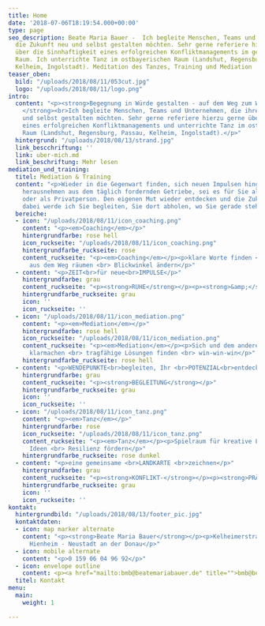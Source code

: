 ```yaml
---
title: Home
date: '2018-07-06T18:19:54.000+00:00'
type: page
seo_description: Beate Maria Bauer -  Ich begleite Menschen, Teams und Unternehmen,
  die Zukunft neu und selbst gestalten möchten. Sehr gerne referiere hierzu gerne
  über die Sinnhaftigkeit eines erfolgreichen Konfliktmanagements im gesamten ostbayerischen
  Raum. Ich unterrichte Tanz im ostbayerischen Raum (Landshut, Regensburg, Passau,
  Kelheim, Ingolstadt). Meditation des Tanzes, Training und Mediation
teaser_oben:
  bild: "/uploads/2018/08/11/053cut.jpg"
  logo: "/uploads/2018/08/11/logo.png"
intro:
  content: "<p><strong>Begegnung in Würde gestalten - auf dem Weg zum WESEN-tlichen!
    </strong><br>Ich begleite Menschen, Teams und Unternehmen, die ihre Zukunft neu
    und selbst gestalten möchten. Sehr gerne referiere hierzu gerne über die Sinnhaftigkeit
    eines erfolgreichen Konfliktmanagements und unterrichte Tanz im ostbayerischen
    Raum (Landshut, Regensburg, Passau, Kelheim, Ingolstadt).</p>"
  hintergrund: "/uploads/2018/08/13/strand.jpg"
  link_bescchriftung: ''
  link: uber-mich.md
  link_beschriftung: Mehr lesen
mediation_und_training:
  titel: Mediation & Training
  content: "<p>Wieder in die Gegenwart finden, sich neuen Impulsen hingeben, sich
    herausnehmen aus dem täglich fordernden Getriebe, sei es für Sie als Unternehmerin
    oder als Privatperson. Den eigenen Mut wieder entdecken und die Zukunft neu erdenken,
    dabei werde ich Sie begleiten, Sie dort abholen, wo Sie gerade stehen.</p>"
  bereiche:
  - icon: "/uploads/2018/08/11/icon_coaching.png"
    content: "<p><em>Coaching</em></p>"
    hintergrundfarbe: rose hell
    icon_ruckseite: "/uploads/2018/08/11/icon_coaching.png"
    hintergrundfarbe_ruckseite: rose
    content_ruckseite: "<p><em>Coaching</em></p><p>klare Worte finden <br> Hindernisse
      aus dem Weg räumen <br> Blickwinkel ändern</p>"
  - content: "<p>ZEIT<br>für neue<br>IMPULSE</p>"
    hintergrundfarbe: grau
    content_ruckseite: "<p><strong>RUHE</strong></p><p><strong>&amp;</strong></p><p><strong>BEWEGUNG</strong></p>"
    hintergrundfarbe_ruckseite: grau
    icon: ''
    icon_ruckseite: ''
  - icon: "/uploads/2018/08/11/icon_mediation.png"
    content: "<p><em>Mediation</em></p>"
    hintergrundfarbe: rose hell
    icon_ruckseite: "/uploads/2018/08/11/icon_mediation.png"
    content_ruckseite: "<p><em>Mediation</em></p><p>Sich und dem anderen eigene Standpunkte
      klarmachen <br> tragfähige Lösungen finden <br> win-win-win</p>"
    hintergrundfarbe_ruckseite: rose hell
  - content: "<p>WENDEPUNKTE<br>begleiten, Ihr <br>POTENZIAL<br>entdecken</p>"
    hintergrundfarbe: grau
    content_ruckseite: "<p><strong>BEGLEITUNG</strong></p>"
    hintergrundfarbe_ruckseite: grau
    icon: ''
    icon_ruckseite: ''
  - icon: "/uploads/2018/08/11/icon_tanz.png"
    content: "<p><em>Tanz</em></p>"
    hintergrundfarbe: rose
    icon_ruckseite: "/uploads/2018/08/11/icon_tanz.png"
    content_ruckseite: "<p><em>Tanz</em></p><p>Spielraum für kreative Lösungen und
      Ideen <br> Resilienz fördern</p>"
    hintergrundfarbe_ruckseite: rose dunkel
  - content: "<p>eine gemeinsame <br>LANDKARTE <br>zeichnen</p>"
    hintergrundfarbe: grau
    content_ruckseite: "<p><strong>KONFLIKT-</strong></p><p><strong>PRÄVENTION</strong></p>"
    hintergrundfarbe_ruckseite: grau
    icon: ''
    icon_ruckseite: ''
kontakt:
  hintergrundbild: "/uploads/2018/08/13/footer_pic.jpg"
  kontaktdaten:
  - icon: map marker alternate
    content: "<p><strong>Beate Maria Bauer</strong></p><p>Kelheimerstraße 50<br>93333
      Hienheim - Neustadt an der Donau</p>"
  - icon: mobile alternate
    content: "<p>0 159 06 04 96 92</p>"
  - icon: envelope outline
    content: <p><a href="mailto:bmb@beatemariabauer.de" title="">bmb@beatemariabauer.de</a></p>
  titel: Kontakt
menu:
  main:
    weight: 1

---
```

